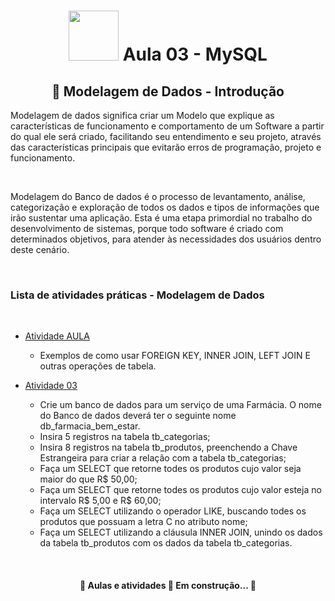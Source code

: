 <h1 align="center">
 <img src="https://i.gifer.com/origin/4c/4ced19632c5a410e3319d159e160bb30.gif" width="80"> Aula 03 - MySQL
</h1>

<h2 align="center"> 📂 Modelagem de Dados - Introdução </h2>


Modelagem de dados significa criar um Modelo que explique as características de funcionamento e comportamento de um Software a partir do qual ele será criado, facilitando seu entendimento e seu projeto, através das características principais que evitarão erros de programação, projeto e funcionamento.

<br>

Modelagem do Banco de dados é o processo de levantamento, análise, categorização e exploração de todos os dados e tipos de informações que irão sustentar uma aplicação. Esta é uma etapa primordial no trabalho do desenvolvimento de sistemas, porque todo software é criado com determinados objetivos, para atender às necessidades dos usuários dentro deste cenário. 

<br>

 
<h3> Lista de atividades práticas - Modelagem de Dados </h3>
<br>
<!--ts-->
   
   * [Atividade AULA](https://github.com/JonathanBrasil/Aulas-MySQL/blob/main/Aula%2003/Aula%2003.sql)
      * Exemplos de como usar FOREIGN KEY,  INNER JOIN, LEFT JOIN E outras operações de tabela. 
	
* [Atividade 03](https://github.com/JonathanBrasil/Aulas-MySQL/tree/main/Aula%2003)
    
    * Crie um banco de dados para um serviço de uma Farmácia. O nome do Banco de dados deverá ter o seguinte nome db_farmacia_bem_estar.
    * Insira 5 registros na tabela tb_categorias; 
    * Insira 8 registros na tabela tb_produtos, preenchendo a Chave Estrangeira para criar a relação com a tabela tb_categorias; 
    * Faça um SELECT que retorne todes os produtos cujo valor seja maior do que R$ 50,00; 
    * Faça um SELECT que retorne todes os produtos cujo valor esteja no intervalo R$ 5,00 e R$ 60,00;
    * Faça um SELECT utilizando o operador LIKE, buscando todes os produtos que possuam a letra C no atributo nome;
    * Faça um SELECT utilizando a cláusula INNER JOIN, unindo os dados da tabela tb_produtos com os dados da tabela tb_categorias.
     	
	
	
	 
	 
	

          
 
<!--te-->
<br>


<h4 align="center"> 
	🚧  Aulas e atividades 🚀 Em construção...  🚧
</h4>
